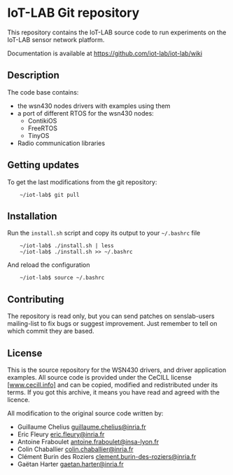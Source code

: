 IoT-LAB Git repository
======================

This repository contains the IoT-LAB source code to run experiments on the IoT-LAB sensor network platform.

Documentation is available at https://github.com/iot-lab/iot-lab/wiki


Description
-----------

The code base contains:

* the wsn430 nodes drivers with examples using them
* a port of different RTOS for the wsn430 nodes:
    * ContikiOS
    * FreeRTOS
    * TinyOS
* Radio communication libraries


Getting updates
---------------

To get the last modifications from the git repository:

        ~/iot-lab$ git pull


Installation
------------

Run the `install.sh` script and copy its output to your `~/.bashrc` file

        ~/iot-lab$ ./install.sh | less
        ~/iot-lab$ ./install.sh >> ~/.bashrc

And reload the configuration

        ~/iot-lab$ source ~/.bashrc


Contributing
------------

The repository is read only, but you can send patches on
senslab-users mailing-list to fix bugs or suggest improvement.
Just remember to tell on which commit they are based.


License
-------

This is the source repository for the WSN430 drivers, and driver application examples.
All source code is provided under the CeCILL license [www.cecill.info] and can be copied, modified and redistributed under its terms.
If you got this archive, it means you have read and agreed with the licence.

All modification to the original source code written by:

- Guillaume Chelius <guillaume.chelius@inria.fr>
- Eric Fleury       <eric.fleury@inria.fr>
- Antoine Fraboulet <antoine.fraboulet@insa-lyon.fr>
- Colin Chaballier  <colin.chaballier@inria.fr>
- Clément Burin des Roziers <clement.burin-des-roziers@inria.fr>
- Gaëtan Harter     <gaetan.harter@inria.fr>


